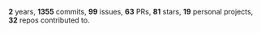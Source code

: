 **2** years, **1355** commits, **99** issues, **63** PRs, **81** stars, **19** personal projects, **32** repos contributed to.
